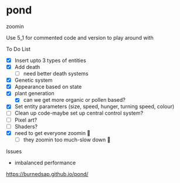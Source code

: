 # pond
zoomin

Use 5_1 for commented code and version to play around with

To Do List

- [x] Insert upto 3 types of entities
- [x] Add death
  - [ ] need better death systems
- [x] Genetic system
- [x] Appearance based on state
- [x] plant generation
  - [x] can we get more organic or pollen based?
- [x] Set entity parameters (size, speed, hunger, turning speed, colour)
- [ ] Clean up code-maybe set up central control system?
- [ ] Pixel art?
- [ ] Shaders?
- [x] need to get everyone zoomin 🚀
  - [ ] they zoomin too much-slow down 🛑

Issues
- imbalanced performance

https://burnedsap.github.io/pond/